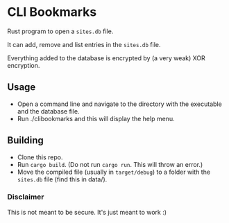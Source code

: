 # CLI Bookmarks

Rust program to open a `sites.db` file.

It can add, remove and list entries in the `sites.db` file. 

Everything added to the database is encrypted by (a very weak) XOR encryption. 

## Usage
- Open a command line and navigate to the directory with the executable and the database file.
- Run ./clibookmarks and this will display the help menu.

## Building
- Clone this repo.
- Run `cargo build`. (Do not run `cargo run`. This will throw an error.)
- Move the compiled file (usually in `target/debug`) to a folder with the `sites.db` file (find this in data/).

### Disclaimer
This is not meant to be secure. It's just meant to work :)